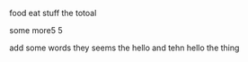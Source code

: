 food eat stuff the totoal 

some more5 5 

add some words they seems the hello and tehn hello the thing 